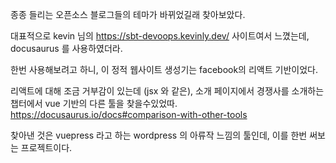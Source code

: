 
종종 들리는 오픈소스 블로그들의 테마가 바뀌었길래 찾아보았다.

대표적으로 kevin 님의 https://sbt-devoops.kevinly.dev/ 사이트여서 느꼈는데, docusaurus 를 사용하였더라. 

한번 사용해보려고 하니, 이 정적 웹사이트 생성기는 facebook의 리액트 기반이었다.

리액트에 대해 조금 거부감이 있는데 (jsx 와 같은), 소개  페이지에서 경쟁사를 소개하는 챕터에서 vue 기반의 다른 툴을 찾을수있었따. https://docusaurus.io/docs#comparison-with-other-tools

찾아낸 것은 vuepress 라고 하는 wordpress 의 아류작 느낌의 툴인데, 이를 한번 써보는 프로젝트이다.
